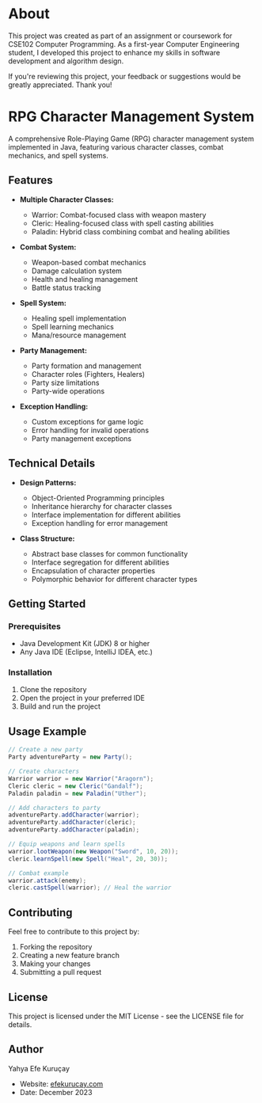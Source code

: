 # About
This project was created as part of an assignment or coursework for CSE102 Computer Programming. As a first-year Computer Engineering student, I developed this project to enhance my skills in software development and algorithm design.

If you're reviewing this project, your feedback or suggestions would be greatly appreciated. Thank you!

# RPG Character Management System

A comprehensive Role-Playing Game (RPG) character management system implemented in Java, featuring various character classes, combat mechanics, and spell systems.

## Features

- **Multiple Character Classes:**
  - Warrior: Combat-focused class with weapon mastery
  - Cleric: Healing-focused class with spell casting abilities
  - Paladin: Hybrid class combining combat and healing abilities

- **Combat System:**
  - Weapon-based combat mechanics
  - Damage calculation system
  - Health and healing management
  - Battle status tracking

- **Spell System:**
  - Healing spell implementation
  - Spell learning mechanics
  - Mana/resource management

- **Party Management:**
  - Party formation and management
  - Character roles (Fighters, Healers)
  - Party size limitations
  - Party-wide operations

- **Exception Handling:**
  - Custom exceptions for game logic
  - Error handling for invalid operations
  - Party management exceptions

## Technical Details

- **Design Patterns:**
  - Object-Oriented Programming principles
  - Inheritance hierarchy for character classes
  - Interface implementation for different abilities
  - Exception handling for error management

- **Class Structure:**
  - Abstract base classes for common functionality
  - Interface segregation for different abilities
  - Encapsulation of character properties
  - Polymorphic behavior for different character types

## Getting Started

### Prerequisites
- Java Development Kit (JDK) 8 or higher
- Any Java IDE (Eclipse, IntelliJ IDEA, etc.)

### Installation
1. Clone the repository
2. Open the project in your preferred IDE
3. Build and run the project

## Usage Example

```java
// Create a new party
Party adventureParty = new Party();

// Create characters
Warrior warrior = new Warrior("Aragorn");
Cleric cleric = new Cleric("Gandalf");
Paladin paladin = new Paladin("Uther");

// Add characters to party
adventureParty.addCharacter(warrior);
adventureParty.addCharacter(cleric);
adventureParty.addCharacter(paladin);

// Equip weapons and learn spells
warrior.lootWeapon(new Weapon("Sword", 10, 20));
cleric.learnSpell(new Spell("Heal", 20, 30));

// Combat example
warrior.attack(enemy);
cleric.castSpell(warrior); // Heal the warrior
```

## Contributing

Feel free to contribute to this project by:
1. Forking the repository
2. Creating a new feature branch
3. Making your changes
4. Submitting a pull request

## License

This project is licensed under the MIT License - see the LICENSE file for details.

## Author

Yahya Efe Kuruçay
- Website: [efekurucay.com](https://efekurucay.com)
- Date: December 2023
